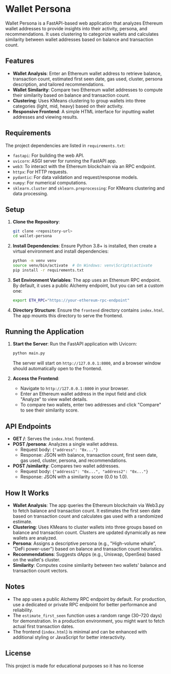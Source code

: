 # Wallet Persona

Wallet Persona is a FastAPI-based web application that analyzes Ethereum wallet addresses to provide insights into their activity, persona, and recommendations. It uses clustering to categorize wallets and calculates similarity between wallet addresses based on balance and transaction count.

## Features

- **Wallet Analysis**: Enter an Ethereum wallet address to retrieve balance, transaction count, estimated first seen date, gas used, cluster, persona description, and tailored recommendations.
- **Wallet Similarity**: Compare two Ethereum wallet addresses to compute their similarity based on balance and transaction count.
- **Clustering**: Uses KMeans clustering to group wallets into three categories (light, mid, heavy) based on their activity.
- **Responsive Frontend**: A simple HTML interface for inputting wallet addresses and viewing results.

## Requirements

The project dependencies are listed in `requirements.txt`:

- `fastapi`: For building the web API.
- `uvicorn`: ASGI server for running the FastAPI app.
- `web3`: To interact with the Ethereum blockchain via an RPC endpoint.
- `httpx`: For HTTP requests.
- `pydantic`: For data validation and request/response models.
- `numpy`: For numerical computations.
- `sklearn.cluster` and `sklearn.preprocessing`: For KMeans clustering and data processing.

## Setup

1. **Clone the Repository**:

   ```bash
   git clone <repository-url>
   cd wallet-persona
   ```

2. **Install Dependencies**: Ensure Python 3.8+ is installed, then create a virtual environment and install dependencies:

   ```bash
   python -m venv venv
   source venv/bin/activate  # On Windows: venv\Scripts\activate
   pip install -r requirements.txt
   ```

3. **Set Environment Variables**: The app uses an Ethereum RPC endpoint. By default, it uses a public Alchemy endpoint, but you can set a custom one:

   ```bash
   export ETH_RPC="https://your-ethereum-rpc-endpoint"
   ```

4. **Directory Structure**: Ensure the `frontend` directory contains `index.html`. The app mounts this directory to serve the frontend.

## Running the Application

1. **Start the Server**: Run the FastAPI application with Uvicorn:

   ```bash
   python main.py
   ```

   The server will start on `http://127.0.0.1:8000`, and a browser window should automatically open to the frontend.

2. **Access the Frontend**:

   - Navigate to `http://127.0.0.1:8000` in your browser.
   - Enter an Ethereum wallet address in the input field and click "Analyze" to view wallet details.
   - To compare two wallets, enter two addresses and click "Compare" to see their similarity score.

## API Endpoints

- **GET /**: Serves the `index.html` frontend.
- **POST /persona**: Analyzes a single wallet address.
  - Request body: `{"address": "0x..."}`
  - Response: JSON with balance, transaction count, first seen date, gas used, cluster, persona, and recommendations.
- **POST /similarity**: Compares two wallet addresses.
  - Request body: `{"address1": "0x...", "address2": "0x..."}`
  - Response: JSON with a similarity score (0.0 to 1.0).

## How It Works

- **Wallet Analysis**: The app queries the Ethereum blockchain via Web3.py to fetch balance and transaction count. It estimates the first seen date based on transaction count and calculates gas used with a randomized estimate.
- **Clustering**: Uses KMeans to cluster wallets into three groups based on balance and transaction count. Clusters are updated dynamically as new wallets are analyzed.
- **Persona**: Assigns a descriptive persona (e.g., "High-volume whale", "DeFi power-user") based on balance and transaction count heuristics.
- **Recommendations**: Suggests dApps (e.g., Uniswap, OpenSea) based on the wallet's cluster.
- **Similarity**: Computes cosine similarity between two wallets' balance and transaction count vectors.

## Notes

- The app uses a public Alchemy RPC endpoint by default. For production, use a dedicated or private RPC endpoint for better performance and reliability.
- The `estimate_first_seen` function uses a random range (30–720 days) for demonstration. In a production environment, you might want to fetch actual first transaction dates.
- The frontend (`index.html`) is minimal and can be enhanced with additional styling or JavaScript for better interactivity.

## License

This project is made for educational purposes so it has no license
